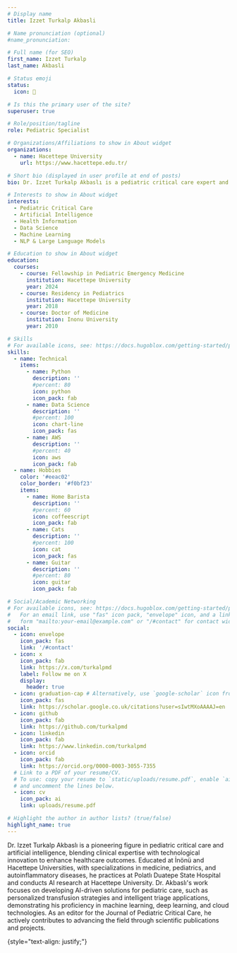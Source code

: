 ```yaml
---
# Display name
title: Izzet Turkalp Akbasli

# Name pronunciation (optional)
#name_pronunciation: 

# Full name (for SEO)
first_name: Izzet Turkalp
last_name: Akbasli

# Status emoji
status:
  icon: 🧠

# Is this the primary user of the site?
superuser: true

# Role/position/tagline
role: Pediatric Specialist

# Organizations/Affiliations to show in About widget
organizations:
  - name: Hacettepe University
    url: https://www.hacettepe.edu.tr/

# Short bio (displayed in user profile at end of posts)
bio: Dr. Izzet Turkalp Akbaslı is a pediatric critical care expert and AI researcher, developing AI-driven solutions for personalized pediatric care and contributing to scientific advancements as a Journal of Pediatric Critical Care editor.

# Interests to show in About widget
interests:
  - Pediatric Critical Care
  - Artificial Intelligence
  - Health Information
  - Data Science
  - Machine Learning
  - NLP & Large Language Models 

# Education to show in About widget
education:
  courses:
    - course: Fellowship in Pediatric Emergency Medicine
      institution: Hacettepe University
      year: 2024  
    - course: Residency in Pediatrics
      institution: Hacettepe University
      year: 2018
    - course: Doctor of Medicine
      institution: Inonu University
      year: 2010

# Skills
# For available icons, see: https://docs.hugoblox.com/getting-started/page-builder/#icons
skills:
  - name: Technical
    items:
      - name: Python
        description: ''
        #percent: 80
        icon: python
        icon_pack: fab
      - name: Data Science
        description: ''
        #percent: 100
        icon: chart-line
        icon_pack: fas
      - name: AWS
        description: ''
        #percent: 40
        icon: aws
        icon_pack: fab
  - name: Hobbies
    color: '#eeac02'
    color_border: '#f0bf23'
    items:
      - name: Home Barista
        description: ''
        #percent: 60
        icon: coffeescript
        icon_pack: fab
      - name: Cats
        description: ''
        #percent: 100
        icon: cat
        icon_pack: fas
      - name: Guitar
        description: ''
        #percent: 80
        icon: guitar
        icon_pack: fab

# Social/Academic Networking
# For available icons, see: https://docs.hugoblox.com/getting-started/page-builder/#icons
#   For an email link, use "fas" icon pack, "envelope" icon, and a link in the
#   form "mailto:your-email@example.com" or "/#contact" for contact widget.
social:
  - icon: envelope
    icon_pack: fas
    link: '/#contact'
  - icon: x
    icon_pack: fab
    link: https://x.com/turkalpmd
    label: Follow me on X
    display:
      header: true
  - icon: graduation-cap # Alternatively, use `google-scholar` icon from `ai` icon pack
    icon_pack: fas
    link: https://scholar.google.co.uk/citations?user=sIwtMXoAAAAJ=en
  - icon: github
    icon_pack: fab
    link: https://github.com/turkalpmd
  - icon: linkedin
    icon_pack: fab
    link: https://www.linkedin.com/turkalpmd
  - icon: orcid
    icon_pack: fab
    link: https://orcid.org/0000-0003-3055-7355
  # Link to a PDF of your resume/CV.
  # To use: copy your resume to `static/uploads/resume.pdf`, enable `ai` icons in `params.yaml`,
  # and uncomment the lines below.
  - icon: cv
    icon_pack: ai
    link: uploads/resume.pdf

# Highlight the author in author lists? (true/false)
highlight_name: true
---
```


Dr. Izzet Turkalp Akbaslı is a pioneering figure in pediatric critical care and artificial intelligence, blending clinical expertise with technological innovation to enhance healthcare outcomes. Educated at İnönü and Hacettepe Universities, with specializations in medicine, pediatrics, and autoinflammatory diseases, he practices at Polatlı Duatepe State Hospital and conducts AI research at Hacettepe University. Dr. Akbaslı's work focuses on developing AI-driven solutions for pediatric care, such as personalized transfusion strategies and intelligent triage applications, demonstrating his proficiency in machine learning, deep learning, and cloud technologies. As an editor for the Journal of Pediatric Critical Care, he actively contributes to advancing the field through scientific publications and projects.

{style="text-align: justify;"}

